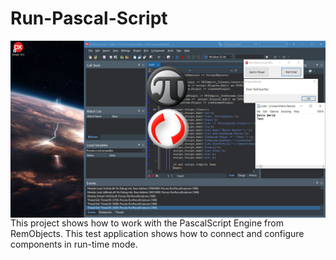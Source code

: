 # Run-Pascal-Script

<img align="left" src="Images\RunPascalScript.jpg"/>

This project shows how to work with the PascalScript Engine from RemObjects. This test application shows how to connect and configure components in run-time mode.
